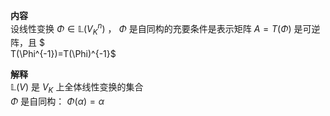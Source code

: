 **内容**  
设线性变换 $\Phi\in\mathbb L(V_K^n)$ ， $\Phi$ 是自同构的充要条件是表示矩阵 $A=T(\Phi)$ 是可逆阵，且 $  
T(\Phi^{-1})=T(\Phi)^{-1}$   
  
**解释**  
 $\mathbb L(V)$ 是 $V_K$ 上全体线性变换的集合  
 $\Phi$ 是自同构： $\Phi(\alpha)=\alpha$   
